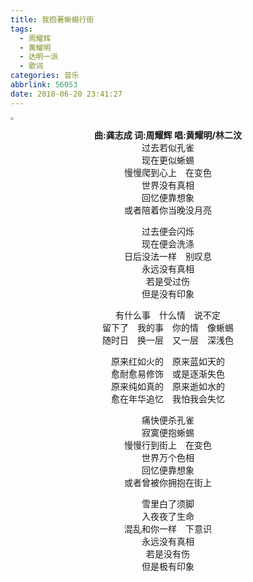 ```yaml
---
title: 我抱著蜥蜴行街
tags:
  - 周耀辉
  - 黄耀明
  - 达明一派
  - 歌词
categories: 音乐
abbrlink: 56053
date: 2018-06-20 23:41:27
---
```

<img src="https://ws1.sinaimg.cn/large/006tKfTcgy1fsi2paqnalj31fe0m2dky.jpg" style="zoom:30%" />
<center>

**曲:龚志成 词:周耀辉 唱:黄耀明/林二汶**  
过去若似孔雀  
现在更似蜥蜴  
慢慢爬到心上　在变色  
世界没有真相  
回忆便靠想象  
或者陪着你当晚没月亮  
  
过去便会闪烁  
现在便会洗涤  
日后没法一样　别叹息  
永远没有真相  
若是受过伤  
但是没有印象  
  
有什么事　什么情　说不定  
留下了　我的事　你的情　像蜥蜴  
随时日　换一层　又一层　深浅色  
  
原来红如火的　原来蓝如天的  
愈耐愈易修饰　或是逐渐失色  
原来纯如真的　原来逝如水的  
愈在年华追忆　我怕我会失忆  
  
痛快便杀孔雀  
寂寞便抱蜥蜴  
慢慢行到街上　在变色  
世界万个色相  
回忆便靠想象  
或者曾被你拥抱在街上  
  
雪里白了须脚  
入夜夜了生命  
混乱和你一样　下意识  
永远没有真相  
若是没有伤  
但是极有印象
</center>

